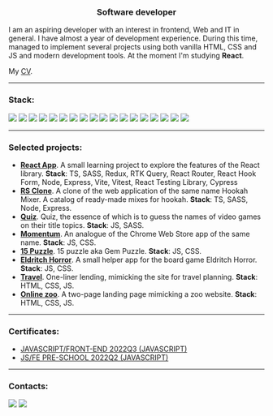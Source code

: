 <h3 align="center">Software developer</h3>

I am an aspiring developer with an interest in frontend, Web and IT in general. I have almost a year of development experience. During this time, managed to implement several projects using both vanilla HTML, CSS and JS and modern development tools. At the moment I'm studying <b>React</b>.

My <a href="https://docs.google.com/document/d/1D6S2GB6zhGqh2rtk9uZKP6QT6fmZDISWuhVg-Ubr4ZQ/edit?usp=sharing" target="_blank">CV</a>.

-----------------------------------------------------------------------------------------------

<h3 align="left">Stack:</h3>
<p><img src="https://img.shields.io/badge/JavaScript-F7DF1E.svg?style=for-the-badge&logo=JavaScript&logoColor=black"> <img src="https://img.shields.io/badge/TypeScript-3178C6.svg?style=for-the-badge&logo=TypeScript&logoColor=white"> <img src="https://img.shields.io/badge/HTML5-E34F26.svg?style=for-the-badge&logo=HTML5&logoColor=white"> <img src="https://img.shields.io/badge/CSS3-1572B6.svg?style=for-the-badge&logo=CSS3&logoColor=white"> <img src="https://img.shields.io/badge/Sass-CC6699.svg?style=for-the-badge&logo=Sass&logoColor=white"> <img src="https://img.shields.io/badge/React-61DAFB.svg?style=for-the-badge&logo=React&logoColor=black"> <img src="https://img.shields.io/badge/React%20Router-CA4245.svg?style=for-the-badge&logo=React-Router&logoColor=white"> <img src="https://img.shields.io/badge/React%20Hook%20Form-EC5990.svg?style=for-the-badge&logo=React-Hook-Form&logoColor=white"> <img src="https://img.shields.io/badge/Redux-764ABC.svg?style=for-the-badge&logo=Redux&logoColor=white"> <img src="https://img.shields.io/badge/Vite-646CFF.svg?style=for-the-badge&logo=Vite&logoColor=white"> <img src="https://img.shields.io/badge/Webpack-8DD6F9.svg?style=for-the-badge&logo=Webpack&logoColor=black"> <img src="https://img.shields.io/badge/Node.js-339933.svg?style=for-the-badge&logo=nodedotjs&logoColor=white"> <img src="https://img.shields.io/badge/Express-000000.svg?style=for-the-badge&logo=Express&logoColor=white"> <img src="https://img.shields.io/badge/Vitest-6E9F18.svg?style=for-the-badge&logo=Vitest&logoColor=white"> <img src="https://img.shields.io/badge/Testing%20Library-E33332.svg?style=for-the-badge&logo=Testing-Library&logoColor=white"> <img src="https://img.shields.io/badge/Cypress-17202C.svg?style=for-the-badge&logo=Cypress&logoColor=white"> <img src="https://img.shields.io/badge/Git-F05032.svg?style=for-the-badge&logo=Git&logoColor=white"> <img src="https://img.shields.io/badge/Netlify-00C7B7.svg?style=for-the-badge&logo=Netlify&logoColor=white"></p>

-----------------------------------------------------------------------------------------------

<h3>Selected projects:</h3>
<ul>
  <li><b><a href="https://github.com/vberezhnykh/rsschool-react">React App</a></b>. A small learning project to explore the features of the React library. <b>Stack</b>: TS, SASS, Redux, RTK Query, React Router, React Hook Form, Node, Express, Vite, Vitest, React Testing Library, Cypress</li>
  <li><b><a href="https://github.com/vberezhnykh/rs-clone">RS Clone</a></b>. A clone of the web application of the same name Hookah Mixer. A catalog of ready-made mixes for hookah. <b>Stack</b>: TS, SASS, Node, Express.</li>
  <li><b><a href="https://github.com/vberezhnykh/quiz-game">Quiz</a></b>. Quiz, the essence of which is to guess the names of video games on their title topics. <b>Stack</b>: JS, SASS.</li>
  <li><b><a href="https://github.com/vberezhnykh/momentum">Momentum</a></b>. An analogue of the Chrome Web Store app of the same name. <b>Stack</b>: JS, CSS.</li>
  <li><b><a href="https://github.com/vberezhnykh/gem-puzzle">15 Puzzle</a></b>. 15 puzzle aka Gem Puzzle. <b>Stack</b>: JS, CSS.</li>
  <li><b><a href="https://github.com/vberezhnykh/codejam-eldritch">Eldritch Horror</a></b>. A small helper app for the board game Eldritch Horror. <b>Stack</b>: JS, CSS.</li>
  <li><b><a href="https://github.com/vberezhnykh/travel">Travel</a></b>. One-liner lending, mimicking the site for travel planning. <b>Stack</b>: HTML, CSS, JS.</li>
  <li><b><a href="https://github.com/vberezhnykh/online-zoo">Online zoo</a></b>. A two-page landing page mimicking a zoo website. <b>Stack</b>: HTML, CSS, JS.</li>
</ul>

-----------------------------------------------------------------------------------------------
<h3>Certificates:</h3>
<ul>
  <li><a href="https://app.rs.school/certificate/2u3zss0o" target="_blank">JAVASCRIPT/FRONT-END 2022Q3 (JAVASCRIPT)</a></li>
  <li><a href="https://app.rs.school/certificate/vi9yzvq5" target="_blank">JS/FE PRE-SCHOOL 2022Q2 (JAVASCRIPT)</a></li>
</ul>

-----------------------------------------------------------------------------------------------

<h3 align="left">Contacts:</h3>
<a href="mailto:vberezhnykh74@gmail.com"><img src="https://img.shields.io/badge/Gmail-D14836?style=for-the-badge&logo=gmail&logoColor=white"></a>
<a href="https://t.me/vaberezhnykh" target="_blank"><img src="https://img.shields.io/badge/Telegram-2CA5E0?style=for-the-badge&logo=telegram&logoColor=white"></a>
